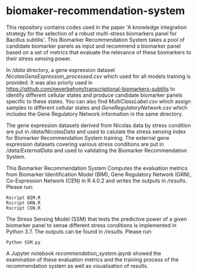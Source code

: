 # biomaker-recommendation-system

This repository contains codes used in the paper 'A knowledge integration strategy for the selection of a robust multi-stress biomarkers panel for Bacillus subtilis'. This Biomarker Recommendation System takes a pool of candidate biomarker panels as input and recommend a biomarker panel based on a set of metrics that evaluate the relevance of these biomarkers to their stress sensing power. 

In */data* directory, a gene expression dataset *NicolasGeneExpression_processed.csv* which used for all models training is provided. It was also priorly used in https://github.com/neverbehym/transcriptional-biomarkers-subtilis to identify different cellular states and produce candidate biomarker panels specific to these states. You can also find *MultiClassLabel.csv* which assign samples to different cellular states and *GeneRegulatoryNetwork.csv* which includes the Gene Regulatory Network information in the same directory. 

The gene expression datasets derived from Nicolas data by stress condition are put in */data/NicolasData* and used to calulate the stress sensing index for Biomarker Recommendation System training. The external gene expression datasets covering various stress conditions are put in */data/ExternalData* and used to validating the Biomarker Recommendation System.

This Biomarker Recommendation System Computes the evaluation metrics from Biomarker Identification Model (BIM), Gene Regulatory Network (GRN), Co-Expression Network (CEN) in R 4.0.2 and writes the outputs in */results*. Please run:
```
Rscript BIM.R
Rscript GRN.R
Rscript CEN.R
```
    
The Stress Sensing Model (SSM) that tests the predictive power of a given biomarker panel to sense different stress conditions is implemented in Python 3.7. The outputs can be found in */results*. Please run:
```
Python SSM.py
```

A Jupyter notebook *recommendation_system.ipynb* showed the examination of these evaluation metrics and the training process of the recommendation system as well as visualisation of results.
